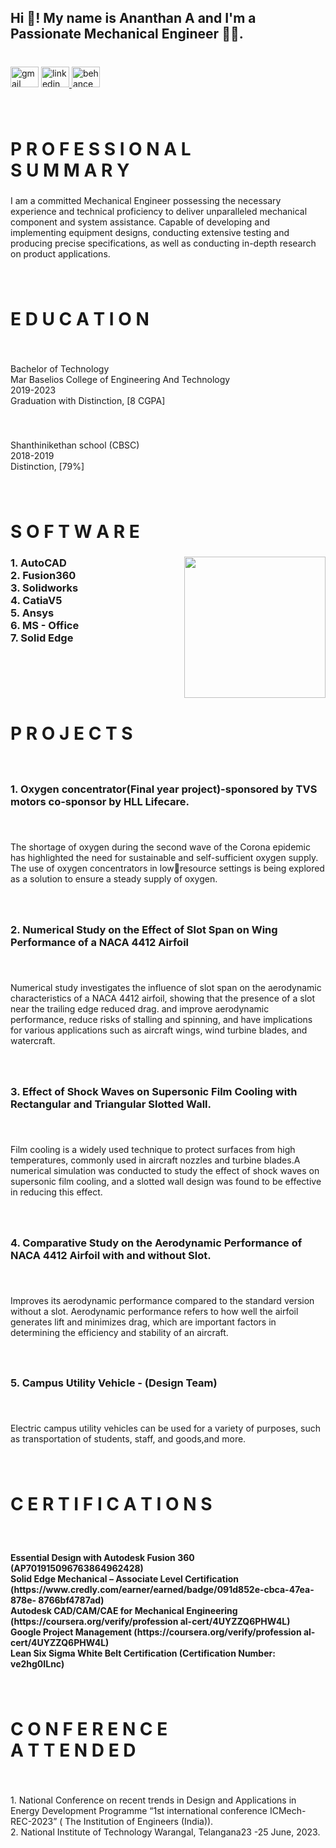 <h2 align="left">Hi 👋! My name is  Ananthan A and I'm a Passionate Mechanical Engineer 🔧🌟.</h2>

###

<br clear="both">

<div align="left">
  <img src="https://raw.githubusercontent.com/maurodesouza/profile-readme-generator/master/src/assets/icons/social/gmail/default.svg" width="45" height="33" alt="gmail logo"  />
  <a href="www.linkedin.com/in/ananthananil" target="_blank">
    <img src="https://raw.githubusercontent.com/maurodesouza/profile-readme-generator/master/src/assets/icons/social/linkedin/default.svg" width="45" height="33" alt="linkedin logo"  />
  </a>
  <a href="https://www.behance.net/ananthanaanil" target="_blank">
    <img src="https://raw.githubusercontent.com/maurodesouza/profile-readme-generator/master/src/assets/icons/social/behance/default.svg" width="45" height="33" alt="behance logo"  />
  </a>
</div>

###

<br clear="both">

<h1 align="left">P R O F E S S I O N A L      <br>S U M M A R Y</h1>

###

<p align="left">I am a committed Mechanical Engineer possessing the necessary experience and technical proficiency to deliver unparalleled mechanical component and system assistance. Capable of developing and implementing equipment designs, conducting extensive testing and producing precise specifications, as well as conducting in-depth research on product applications.</p>

###

<br clear="both">

<h1 align="left">E D U C A T I O N</h1>

###

<br clear="both">

<p align="left">Bachelor of Technology<br>Mar Baselios College of Engineering And Technology<br>2019-2023<br>Graduation with Distinction, [8 CGPA]</p>

###

<br clear="both">

<p align="left">Shanthinikethan school  (CBSC)<br>2018-2019<br>Distinction, [79%]</p>

###

<br clear="both">

<h1 align="left">S O F T W A R E</h1>

###

<img align="right" height="226" src="https://i.imgflip.com/65efzo.gif"  />

###

<h3 align="left">1. AutoCAD<br>2. Fusion360<br>3. Solidworks<br>4. CatiaV5<br>5. Ansys<br>6. MS - Office<br>7. Solid Edge</h3>

###

<br clear="both">

<h1 align="left">P R O J E C T S</h1>

###

<br clear="both">

<h3 align="left">1. Oxygen concentrator(Final year project)-sponsored by TVS motors co-sponsor by HLL Lifecare.</h3>

###

<br clear="both">

<p align="left">The shortage of oxygen during the second wave of the Corona epidemic has highlighted the need for sustainable and self-sufficient oxygen supply. The use of oxygen concentrators in lowresource settings is being explored as a solution to ensure a steady supply of oxygen.</p>

###

<br clear="both">

<h3 align="left">2. Numerical Study on the Effect of Slot Span on Wing Performance of a NACA 4412 Airfoil</h3>

###

<br clear="both">

<p align="left">Numerical study investigates the influence of slot span on the aerodynamic characteristics of a NACA 4412 airfoil, showing that the presence of a slot near the trailing edge reduced drag. and improve aerodynamic performance, reduce risks of stalling and spinning, and have implications for various applications such as aircraft wings, wind turbine blades, and watercraft.</p>

###

<br clear="both">

<h3 align="left">3. Effect of Shock Waves on Supersonic Film Cooling with Rectangular and Triangular Slotted Wall.</h3>

###

<br clear="both">

<p align="left">Film cooling is a widely used technique to protect surfaces from high temperatures, commonly used in aircraft nozzles and turbine blades.A numerical simulation was conducted to study the effect of shock waves on supersonic film cooling, and a slotted wall design was found to be effective in reducing this effect.</p>

###

<br clear="both">

<h3 align="left">4. Comparative Study on the Aerodynamic Performance of NACA 4412 Airfoil with and without Slot.</h3>

###

<br clear="both">

<p align="left">Improves its aerodynamic performance compared to the standard version without a slot. Aerodynamic performance refers to how well the airfoil generates lift and minimizes drag, which are important factors in determining the efficiency and stability of an aircraft.</p>

###

<br clear="both">

<h3 align="left">5. Campus Utility Vehicle - (Design Team)</h3>

###

<br clear="both">

<p align="left">Electric campus utility vehicles can be used for a variety of purposes, such as transportation of students, staff, and goods,and more.</p>

###

<br clear="both">

<h1 align="left">C E R T I F I C A T I O N S</h1>

###

<br clear="both">

<h4 align="left">Essential Design with Autodesk Fusion 360 (AP701915096763864962428)<br>Solid Edge Mechanical – Associate Level Certification (https://www.credly.com/earner/earned/badge/091d852e-cbca-47ea-878e- 8766bf4787ad)<br>Autodesk CAD/CAM/CAE for Mechanical Engineering (https://coursera.org/verify/profession al-cert/4UYZZQ6PHW4L)<br>Google Project Management (https://coursera.org/verify/profession al-cert/4UYZZQ6PHW4L)<br>Lean Six Sigma White Belt Certification (Certification Number: ve2hg0ILnc)</h4>

###

<br clear="both">

<h1 align="left">C O N F E R E N C E <br>A T T E N D E D</h1>

###

<br clear="both">

<p align="left">1. National Conference on recent trends in Design and Applications in Energy Development Programme “1st international conference ICMech-REC-2023” ( The Institution of Engineers (India)).<br>2. National Institute of Technology Warangal, Telangana23 -25 June, 2023.</p>

###
